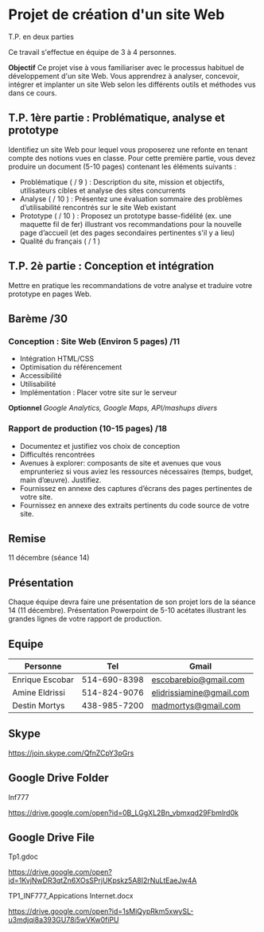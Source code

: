 # Projet de création d'un site Web
T.P. en deux parties

Ce travail s'effectue en équipe de 3 à 4 personnes.

**Objectif**
Ce projet vise à vous familiariser avec le processus habituel de développement d'un site Web. Vous apprendrez à analyser, concevoir, intégrer et implanter un site Web selon les différents outils et méthodes vus dans ce cours.

## T.P. 1ère partie : Problématique, analyse et prototype
Identifiez un site Web pour lequel vous proposerez une refonte en tenant compte des notions vues en classe. Pour cette première partie, vous devez produire un document (5-10 pages) contenant les éléments suivants :
* Problématique ( / 9 ) : Description du site, mission et objectifs, utilisateurs cibles et analyse des sites concurrents
* Analyse ( / 10 ) : Présentez une évaluation sommaire des problèmes d’utilisabilité rencontrés sur le site Web existant
* Prototype ( / 10 ) : Proposez  un prototype basse-fidélité (ex. une maquette fil de fer) illustrant vos recommandations pour la nouvelle page d’accueil (et des pages secondaires pertinentes s'il y a lieu)
* Qualité du français ( / 1 )

## T.P. 2è partie : Conception et intégration
Mettre en pratique les recommandations de votre analyse et traduire votre prototype en pages Web.

## Barème /30
### Conception : Site Web (Environ 5 pages) /11
* Intégration HTML/CSS
* Optimisation du référencement
* Accessibilité
* Utilisabilité
* Implémentation : Placer votre site sur le serveur

**Optionnel**
_Google Analytics, Google Maps, API/mashups divers_
### Rapport de production (10-15 pages) /18
* Documentez et justifiez vos choix de conception
* Difficultés rencontrées
* Avenues à explorer: composants de site et avenues que vous emprunteriez si vous aviez les ressources nécessaires (temps, budget, main d’œuvre). Justifiez.
* Fournissez en annexe des captures d’écrans des pages pertinentes de votre site.
* Fournissez en annexe des extraits pertinents du code source de votre site.
## Remise
11 décembre (séance 14)

## Présentation
Chaque équipe devra faire une présentation de son projet lors de la séance 14 (11 décembre). Présentation Powerpoint de 5-10 acétates illustrant les grandes lignes de votre rapport de production.

## Equipe

Personne | Tel | Gmail
---------|----------|---------
 Enrique Escobar | 514-690-8398 | escobarebio@gmail.com
 Amine Eldrissi | 514-824-9076 | elidrissiamine@gmail.com
 Destin Mortys | 438-985-7200 | madmortys@gmail.com

## Skype

https://join.skype.com/QfnZCpY3pGrs

## Google Drive Folder

Inf777

https://drive.google.com/open?id=0B_LGgXL2Bn_vbmxqd29Fbmlrd0k

## Google Drive File

Tp1.gdoc

https://drive.google.com/open?id=1KvjNwDR3qtZn6XOsSPrjUKpskz5A8I2rNuLtEaeJw4A


TP1_INF777_Appications Internet.docx

https://drive.google.com/open?id=1sMiQypRkm5xwySL-u3mdjqi8a393GU78i5wVKw0fiPU

